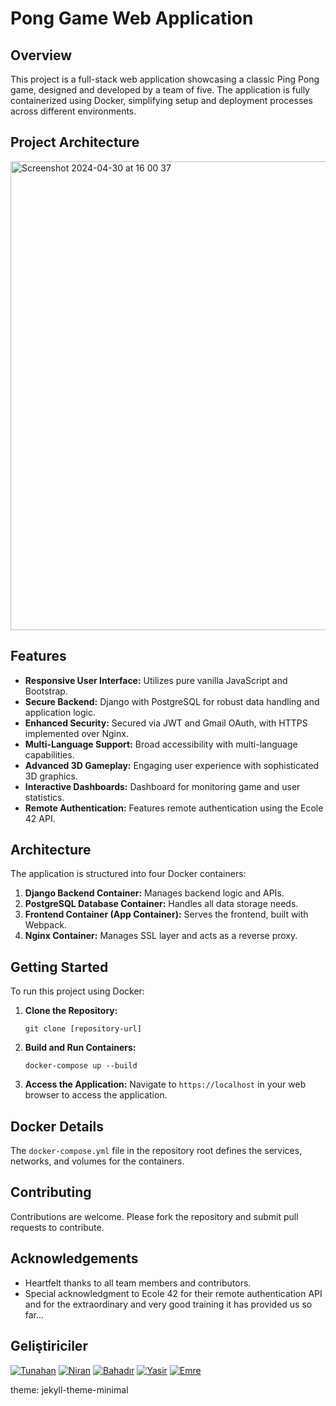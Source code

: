 
# Pong Game Web Application

## Overview

This project is a full-stack web application showcasing a classic Ping Pong game, designed and developed by a team of five. The application is fully containerized using Docker, simplifying setup and deployment processes across different environments.

## Project Architecture
<img width="750" alt="Screenshot 2024-04-30 at 16 00 37" src="https://github.com/emreyilmaz2/PingPongGame/assets/102359028/8061ba31-ac18-4537-afc4-639372805c36">

## Features

- **Responsive User Interface:** Utilizes pure vanilla JavaScript and Bootstrap.
- **Secure Backend:** Django with PostgreSQL for robust data handling and application logic.
- **Enhanced Security:** Secured via JWT and Gmail OAuth, with HTTPS implemented over Nginx.
- **Multi-Language Support:** Broad accessibility with multi-language capabilities.
- **Advanced 3D Gameplay:** Engaging user experience with sophisticated 3D graphics.
- **Interactive Dashboards:** Dashboard for monitoring game and user statistics.
- **Remote Authentication:** Features remote authentication using the Ecole 42 API.

## Architecture

The application is structured into four Docker containers:
1. **Django Backend Container:** Manages backend logic and APIs.
2. **PostgreSQL Database Container:** Handles all data storage needs.
3. **Frontend Container (App Container):** Serves the frontend, built with Webpack.
4. **Nginx Container:** Manages SSL layer and acts as a reverse proxy.

## Getting Started

To run this project using Docker:

1. **Clone the Repository:**
   ```
   git clone [repository-url]
   ```
2. **Build and Run Containers:**
   ```
   docker-compose up --build
   ```
3. **Access the Application:**
   Navigate to `https://localhost` in your web browser to access the application.

## Docker Details

The `docker-compose.yml` file in the repository root defines the services, networks, and volumes for the containers.

## Contributing

Contributions are welcome. Please fork the repository and submit pull requests to contribute.

## Acknowledgements
- Heartfelt thanks to all team members and contributors.
- Special acknowledgment to Ecole 42 for their remote authentication API and for the extraordinary and very good training it has provided us so far...

## Geliştiriciler
[![Tunahan](https://github.com/Tunarwn.png?size=100)](https://github.com/Tunarwn)
[![Niran](https://github.com/nirankalyoncu.png?size=100)](https://github.com/nirankalyoncu)
[![Bahadır](https://github.com/bahadirbolatt.png?size=100)](https://github.com/bahadirbolatt)
[![Yasir](https://github.com/yasirkelesh.png?size=100)](https://github.com/yasirkelesh)
[![Emre](https://github.com/emreyilmaz2.png?size=100)](https://github.com/emreyilmaz2)

theme: jekyll-theme-minimal

